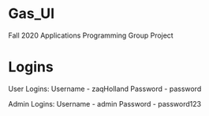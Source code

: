 # Gas_UI
Fall 2020 Applications Programming Group Project

# Logins

User Logins:
	Username - zaqHolland
	Password - password
	
Admin Logins:
	Username - admin
	Password - password123
